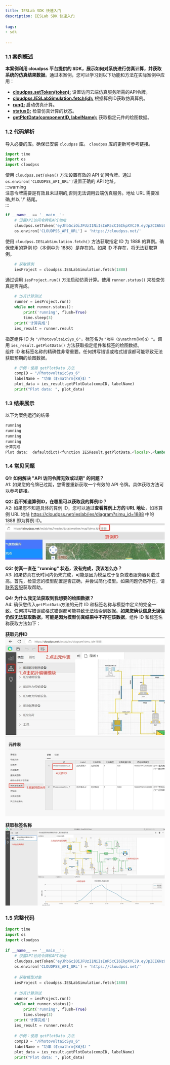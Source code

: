 ```yaml
---
title: IESLab SDK 快速入门
description: IESLab SDK 快速入门

tags:
- sdk

---
```


### 1.1 案例概述
**本案例利用 cloudpss 平台提供的 SDK，展示如何对系统进行仿真计算，并获取系统的仿真结果数据**。通过本案例，您可以学习到以下功能和方法在实际案例中应用：
- [**cloudpss.setToken(token):**](https://sdk-directory.com/api/cloudpss/setToken) 设置访问云端仿真服务所需的API令牌。 
- [**cloudpss.IESLabSimulation.fetch(id):**](https://sdk-directory.com/api/cloudpss/IESLabSimulation/fetch) 根据算例ID获取仿真算例。 
- [**run():**](https://sdk-directory.com/api/cloudpss/IESLabSimulation/fetch) 启动仿真计算。
- [**status():**](https://sdk-directory.com/api/cloudpss/IESLabSimulation/fetch) 检查仿真计算的状态。
- [**getPlotData(componentID, labelName):**](https://sdk-directory.com/api/cloudpss/getPlotData) 获取指定元件的绘图数据。


### 1.2 代码解析
导入必要的库。确保已安装 `cloudpss` 库。 `cloudpss` 库的更新可参考链接。
```python
import time
import os
import cloudpss
```
使用 `cloudpss.setToken()` 方法设置有效的 API 访问令牌。通过`os.environ['CLOUDPSS_API_URL']`设置正确的 API 地址。  
:::warning  
注意令牌需要是有效且未过期的,否则无法调用云端仿真服务。地址 URL 需要准确,并以 '/' 结尾。  
::: 
```python
if __name__ == '__main__':    
    # 设置API访问令牌和API地址
    cloudpss.setToken('eyJhbGciOiJFUzI1NiIsInR5cCI6IkpXVCJ9.eyJpZCI6NzUyNywidXNlcm5hbWUiOiJsaXUxNTk2MzIiLCJzY29wZXMiOlsibW9kZWw6OTgzNjciLCJmdW5jdGlvbjo5ODM2NyIsImFwcGxpY2F0aW9uOjMyODMxIl0sInJvbGVzIjpbImxpdTE1OTYzMiJdLCJ0eXBlIjoiYXBwbHkiLCJleHAiOjE3NDIxMTIyMTEsIm5vdGUiOiJTREvmoYjkvosiLCJpYXQiOjE3MTEwMDgyMTF9.Bg3MC1ETj-0Pik7YCfH0QQsFJQlNUnengWeywBOa4Rq9YlEYvYrdkRAKKzWnHv40FeUhyNBLoCyGr5kxzKapgw')
    os.environ['CLOUDPSS_API_URL'] = 'https://cloudpss.net/'
```
使用 `cloudpss.IESLabSimulation.fetch()` 方法获取指定 ID 为 1888 的算例。确保使用的算例 ID（本例中为 1888）是存在的。如果 ID 不存在，将无法获取算例。
```python
    # 获取算例
    iesProject = cloudpss.IESLabSimulation.fetch(1888)    
```
通过调用 `iesProject.run()` 方法启动仿真计算。使用 `runner.status()` 来检查仿真是否完成。
```python 
    # 仿真计算测试
    runner = iesProject.run()
    while not runner.status():
        print('running', flush=True)
        time.sleep(3)
    print('计算完成')
    ies_result = runner.result
```
指定组件 ID 为 `"/PhotovoltaicSys_6"`，标签名为 `"功率（$\mathrm{kW}$）"`。调用 `ies_result.getPlotData()` 方法获取指定组件和标签的绘图数据。  
组件 ID 和标签名称的精确性非常重要。任何拼写错误或格式错误都可能导致无法获取预期的绘图数据。
```python
    # 示例：使用 getPlotData 方法
    compID = "/PhotovoltaicSys_6"
    labelName = "功率（$\mathrm{kW}$）"
    plot_data = ies_result.getPlotData(compID, labelName)
    print("Plot data: ", plot_data) 
```

### 1.3 结果展示
以下为案例运行的结果
```python
running
running
running
running
计算完成
Plot data:  defaultdict(<function IESResult.getPlotData.<locals>.<lambda> at 0x000001E417B7B920>, {'有功功率': {'x': ['2021-01-01 00:00:00', '2021-01-01 01:00:00', '2021-01-01 02:00:00', '2021-01-01 03:00:00', '2021-01-01 04:00:00', '2021-01-01 05:00:00', '2021-01-01 06:00:00', '2021-01-01 07:00:00', '2021-01-01 08:00:00', '2021-01-01 09:00:00', '2021-01-01 10:00:00', '2021-01-01 11:00:00', '2021-01-01 12:00:00', '2021-01-01 13:00:00', '2021-01-01 14:00:00', '2021-01-01 15:00:00', '2021-01-01 16:00:00', '2021-01-01 17:00:00', '2021-01-01 18:00:00', '2021-01-01 19:00:00', '2021-01-01 20:00:00', '2021-01-01 21:00:00', '2021-01-01 22:00:00', '2021-01-01 23:00:00'], 'y': [0.0, 0.0, 0.0, 0.0, 0.0, 0.0, 0.0, 2.83453077690992, 14.606343058556925, 29.867047880425343, 35.292360874944606, 32.42029908112464, 17.067628492714082, 18.197775497994073, 15.81915160011411, 7.335965942276747, 1.3796850340064308, 0.0, 0.0, 0.0, 0.0, 0.0, 0.0, 0.0]}, '无功功率': {'x': ['2021-01-01 00:00:00', '2021-01-01 01:00:00', '2021-01-01 02:00:00', '2021-01-01 03:00:00', '2021-01-01 04:00:00', '2021-01-01 05:00:00', '2021-01-01 06:00:00', '2021-01-01 07:00:00', '2021-01-01 08:00:00', '2021-01-01 09:00:00', '2021-01-01 10:00:00', '2021-01-01 11:00:00', '2021-01-01 12:00:00', '2021-01-01 13:00:00', '2021-01-01 14:00:00', '2021-01-01 15:00:00', '2021-01-01 16:00:00', '2021-01-01 17:00:00', '2021-01-01 18:00:00', '2021-01-01 19:00:00', '2021-01-01 20:00:00', '2021-01-01 21:00:00', '2021-01-01 22:00:00', '2021-01-01 23:00:00'], 'y': [0.0, 0.0, 0.0, 0.0, 0.0, 0.0, 0.0, 0.0, 0.0, 0.0, 0.0, 0.0, 0.0, 0.0, 0.0, 0.0, 0.0, 0.0, 0.0, 0.0, 0.0, 0.0, 0.0, 0.0]}})
```


### 1.4 常见问题

**Q1: 如何解决 "API 访问令牌无效或过期" 的问题？**  
A1: 如果您的令牌已过期，您需要重新获取一个有效的 API 令牌。具体获取方法可以参考[链接](#)。

**Q2: 我不知道算例ID，在哪里可以获取我的算例ID？**  
A2: 如果您不知道具体的算例 ID，您可以通过**查看算例上方的 URL 地址**，如本算例 URL 地址 https://cloudpss.net/ieslab/ies/diagram?simu_id=1888 中的 1888 即为算例 ID。
![算例ID](./算例ID.png "算例ID")

**Q3: 仿真一直在 "running" 状态，没有完成，我该怎么办？**  
A3: 如果仿真在长时间内仍未完成，可能是因为模型过于复杂或者服务器负载过高。首先，检查您的模型配置是否正确，并尝试简化模型。如果问题仍然存在，请[联系客服](#)获取帮助。

**Q4: 为什么我无法获取到我想要的绘图数据？**  
A4: 确保您传入`getPlotData`方法的元件 ID 和标签名称与模型中定义的完全一致。任何拼写错误或格式错误都可能导致无法检索到数据。**如果您确认信息无误但仍然无法获取数据，可能是因为模型仿真结果中不存在该数据**。组件 ID 和标签名称获取方法如下：

**获取元件ID**  
![元件表](./元件表.png "元件表")
![元件ID](./元件ID.png "元件ID")

**获取标签名称**
![标签名称](./标签名称.png "标签名称")

### 1.5 完整代码
```python showLineNumbers
import time
import os
import cloudpss

if __name__ == '__main__':    
    # 设置API访问令牌和API地址
    cloudpss.setToken('eyJhbGciOiJFUzI1NiIsInR5cCI6IkpXVCJ9.eyJpZCI6NzUyNywidXNlcm5hbWUiOiJsaXUxNTk2MzIiLCJzY29wZXMiOlsibW9kZWw6OTgzNjciLCJmdW5jdGlvbjo5ODM2NyIsImFwcGxpY2F0aW9uOjMyODMxIl0sInJvbGVzIjpbImxpdTE1OTYzMiJdLCJ0eXBlIjoiYXBwbHkiLCJleHAiOjE3NDIxMTIyMTEsIm5vdGUiOiJTREvmoYjkvosiLCJpYXQiOjE3MTEwMDgyMTF9.Bg3MC1ETj-0Pik7YCfH0QQsFJQlNUnengWeywBOa4Rq9YlEYvYrdkRAKKzWnHv40FeUhyNBLoCyGr5kxzKapgw')
    os.environ['CLOUDPSS_API_URL'] = 'https://cloudpss.net/'
    
    # 获取模型对象
    iesProject = cloudpss.IESLabSimulation.fetch(1888)    

    # 仿真计算测试
    runner = iesProject.run()
    while not runner.status():
        print('running', flush=True)
        time.sleep(3)
    print('计算完成')
    ies_result = runner.result

    # 示例：使用 getPlotData 方法
    compID = "/PhotovoltaicSys_6"
    labelName = "功率（$\mathrm{kW}$）"
    plot_data = ies_result.getPlotData(compID, labelName)
    print("Plot data: ", plot_data) 
```
